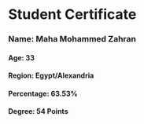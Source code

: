 # Student Certificate

<div class="student-id" >

  <h3 >Name: Maha Mohammed Zahran</h3>
  <h4>Age: 33</h4>
  <h4>Region: Egypt/Alexandria</h4>
  <h4>Percentage: 63.53%</h4>
  <h4>Degree: 54 Points</h4>
  
</div>

